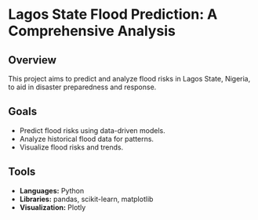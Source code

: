 # Lagos State Flood Prediction: A Comprehensive Analysis

## Overview

This project aims to predict and analyze flood risks in Lagos State, Nigeria, to aid in disaster preparedness and response.

## Goals

- Predict flood risks using data-driven models.
- Analyze historical flood data for patterns.
- Visualize flood risks and trends.

## Tools

- **Languages:** Python
- **Libraries:** pandas, scikit-learn, matplotlib
- **Visualization:** Plotly
  
